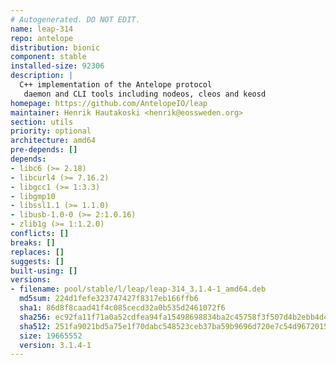 ```yaml
---
# Autogenerated. DO NOT EDIT.
name: leap-314
repo: antelope
distribution: bionic
component: stable
installed-size: 92306
description: |
  C++ implementation of the Antelope protocol
   daemon and CLI tools including nodeos, cleos and keosd
homepage: https://github.com/AntelopeIO/leap
maintainer: Henrik Hautakoski <henrik@eossweden.org>
section: utils
priority: optional
architecture: amd64
pre-depends: []
depends:
- libc6 (>= 2.18)
- libcurl4 (>= 7.16.2)
- libgcc1 (>= 1:3.3)
- libgmp10
- libssl1.1 (>= 1.1.0)
- libusb-1.0-0 (>= 2:1.0.16)
- zlib1g (>= 1:1.2.0)
conflicts: []
breaks: []
replaces: []
suggests: []
built-using: []
versions:
- filename: pool/stable/l/leap/leap-314_3.1.4-1_amd64.deb
  md5sum: 224d1fefe323747427f8317eb166ffb6
  sha1: 86d8f8caad41f4c085cecd32a0b535d2461072f6
  sha256: ec92fa11f71a0a52cdfea94fa15498698834ba2c45758f3f507d4b2ebb4d4604
  sha512: 251fa9021bd5a75e1f70dabc548523ceb37ba59b9696d720e7c54d96720150cad3a9059191d3e7237f6b42338736f21221f25bb9a3b8ac38d2b6dcf3033966f9
  size: 19665552
  version: 3.1.4-1
---
```

